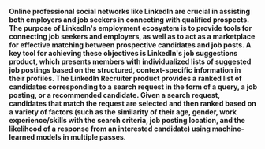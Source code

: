 **Online professional social networks like LinkedIn are crucial
in assisting both employers and job seekers in connecting with
qualified prospects. The purpose of LinkedIn's employment
ecosystem is to provide tools for connecting job seekers and
employers, as well as to act as a marketplace for effective
matching between prospective candidates and job posts. A key
tool for achieving these objectives is LinkedIn's job suggestions
product, which presents members with individualized lists of
suggested job postings based on the structured, context-specific
information in their profiles.
The LinkedIn Recruiter product provides a ranked list of
candidates corresponding to a search request in the form of a
query, a job posting, or a recommended candidate. Given a
search request, candidates that match the request are selected
and then ranked based on a variety of factors (such as the
similarity of their age, gender, work experience/skills with the
search criteria, job posting location, and the likelihood of a
response from an interested candidate) using machine-learned
models in multiple passes.**
